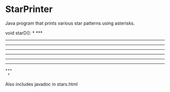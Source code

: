 # StarPrinter
Java program that prints various star patterns using asterisks.

void starD():
     *
    ***
   *****
  *******
 *********
 *********
  *******
   *****
    ***
     *
     
Also includes javadoc in stars.html

